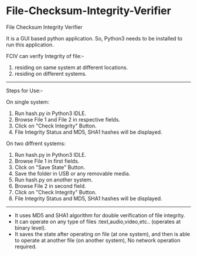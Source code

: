 # File-Checksum-Integrity-Verifier
File Checksum Integrity Verifier

It is a GUI based python application. So, Python3 needs to be installed to run this application.

FCIV can verify Integrity of file:-
  1. residing on same system at different locations.
  2. residing on different systems.

_________________________________________________________________________  
Steps for Use:-

On single system:
1. Run hash.py in Python3 IDLE.
2. Browse File 1 and File 2 in respective fields.
3. Click on "Check Integrity" Button.
4. File Integrity Status and MD5, SHA1 hashes will be displayed.

On two diffrent systems:
1. Run hash.py in Python3 IDLE.
2. Browse File 1 in first fields.
3. Click on "Save State" Button.
4. Save the folder in USB or any removable media.
5. Run hash.py on another system.
6. Browse File 2 in second field.
7. Click on "Check Integrity" Button.
8. File Integrity Status and MD5, SHA1 hashes will be displayed.
__________________________________________________________________________

* It uses MD5 and SHA1 algorithm for double verification of file integrity.
* It can operate on any type of files :text,audio,video,etc.. (operates at binary level).
* It saves the state after operating on file (at one system), and then is able to operate at another file (on another system), No network operation required. 
